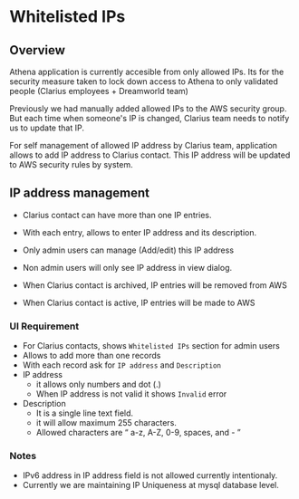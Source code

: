 # Whitelisted IPs

## Overview

Athena application is currently accesible from only allowed IPs. Its for the security measure taken to lock down access to Athena to only validated people (Clarius employees + Dreamworld team)

Previously we had manually added allowed IPs to the AWS security group. But each time when someone's IP is changed, Clarius team needs to notify us to update that IP.

For self management of allowed IP address by Clarius team, application allows to add IP address to Clarius contact. This IP address will be updated to AWS security rules by system.



## IP address management

- Clarius contact can have more than one IP entries.
- With each entry, allows to enter IP address and its description.
- Only admin users can manage (Add/edit) this IP address
- Non admin users will only see IP address in view dialog. 

- When Clarius contact is archived, IP entries will be removed from AWS
- When Clarius contact is active, IP entries will be made to AWS



### UI Requirement

- For Clarius contacts, shows `Whitelisted IPs` section for admin users
- Allows to add more than one records
- With each record ask for `IP address` and `Description`
- IP address 
  - it allows only numbers and dot (.)
  - When IP address is not valid it shows `Invalid` error
- Description
  - It is a single line text field. 
  - it will allow maximum 255 characters. 
  - Allowed characters are “ a-z, A-Z, 0-9, spaces, and -  ”



### Notes

- IPv6 address in IP address field is not allowed currently intentionaly. 
- Currently we are maintaining IP Uniqueness at mysql database level. 